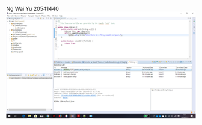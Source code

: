 Ng Wai Yu
20541440
![Image of Ben](https://github.com/GoldenFishBall/comp3111-lab1/blob/master/lab1.png)